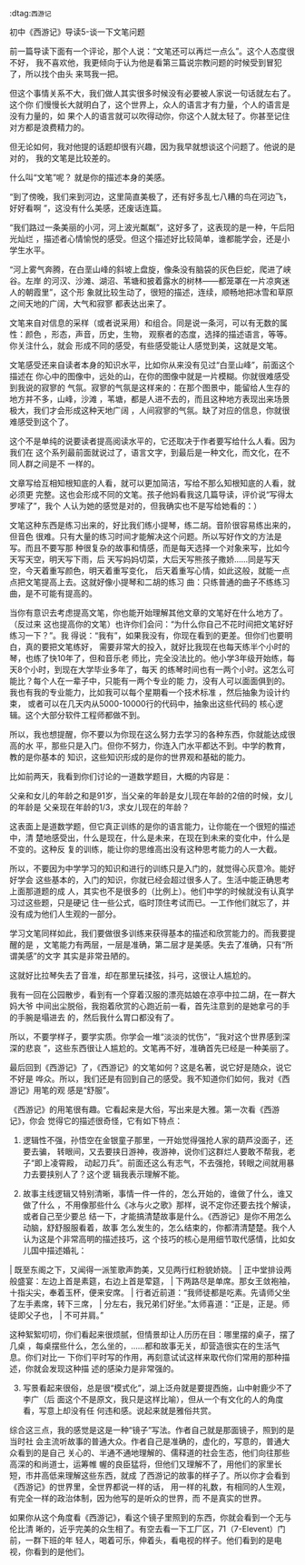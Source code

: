     
:dtag:`西游记`

初中《西游记》导读5-谈一下文笔问题

前一篇导读下面有一个评论，那个人说：“文笔还可以再烂一点么”。这个人态度很不好，
我不喜欢他，我更倾向于认为他是看第三篇说宗教问题的时候受到冒犯了，所以找个由头
来骂我一把。

但这个事情关系不大，我们做人其实很多时候没有必要被人家说一句话就左右了。这个你
们慢慢长大就明白了，这个世界上，众人的语言才有力量，个人的语言是没有力量的，如
果个人的语言就可以吹得动你，你这个人就太轻了。你甚至记住对方都是浪费精力的。

但无论如何，我对他提的话题却很有兴趣，因为我早就想谈这个问题了。他说的是对的，
我的文笔是比较差的。

什么叫“文笔”呢？ 就是你的描述本身的美感。

“到了傍晚，我们来到河边，这里简直美极了，还有好多乱七八糟的鸟在河边飞，好好看啊
”，这没有什么美感，还废话连篇。

“我们路过一条美丽的小河，河上波光粼粼”，这好多了，这表现的是一种，午后阳光灿烂
，描述者心情愉悦的感受。但这个描述好比较简单，谁都能学会，还是小学生水平。

“河上雾气奔腾，在白垩山峰的斜坡上盘旋，像条没有脑袋的灰色巨蛇，爬进了峡谷。左岸
的河汉、沙滩、湖沼、苇塘和披着露水的树林——都笼罩在一片凉爽迷人的朝霞里”，这个形
象就比较生动了，很短的描述，连续，顺畅地把冰雪和草原之间天地的广阔，大气和寂寥
都表达出来了。

文笔来自对信息的采样（或者说采用）和组合。同是说一条河，可以有无数的属性：颜色
，形态，声音，历史，生物， 观察者的态度，选择的描述语言，等等。你关注什么，就会
形成不同的感受，有些感受能让人感觉到美，这就是文笔。

文笔感受还来自读者本身的知识水平，比如你从来没有见过“白垩山峰”，前面这个描述在
你心中的图像中，远处的山，在你的图像中就是一片模糊。你就很难感受到我说的寂寥的
气氛。寂寥的气氛是这样来的：在那个图景中，能留给人生存的地方并不多，山峰，沙滩
，苇塘，都是人进不去的，而且这种地方表现出来场景极大，我们才会形成这种天地广阔
，人间寂寥的气氛。缺了对应的信息，你就很难感受到这个了。

这个不是单纯的说要读者提高阅读水平的，它还取决于作者要写给什么人看。因为我们在
这个系列最前面就说过了，语言文字，到最后是一种文化，而文化，在不同人群之间是不
一样的。

文章写给互相知根知底的人看，就可以更加简洁，写给不那么知根知底的人看，就必须更
完整。这也会形成不同的文笔。孩子他妈看我这几篇导读，评价说“写得太罗嗦了”，我个
人认为她的感觉是对的，但我确实也不是写给她看的：）

文笔这种东西是练习出来的，好比我们练小提琴，练二胡。音阶很容易练出来的，但音色
很难。只有大量的练习时间才能解决这个问题。所以写好作文的方法是写。而且不要写那
种很复杂的故事和情感，而是每天选择一个对象来写，比如今天写天空，明天写下雨，后
天写妈妈切菜，大后天写熊孩子撒娇……同是写天空，今天着重写颜色，明天着重写变化，
后天着重写心情，如此这般，就能一点点把文笔提高上去。这就好像小提琴和二胡的练习
曲：只练普通的曲子不练练习曲，是不可能有提高的。

当你有意识去考虑提高文笔，你也能开始理解其他文章的文笔好在什么地方了。（反过来
这也提高你的文笔）也许你们会问：“为什么你自己不花时间把文笔好好练习一下？”。我
得说：“我有”，如果我没有，你现在看到的更差。但你们也要明白，真的要把文笔练好，
需要非常大的投入，就好比我现在也每天练半个小时的琴，也练了快10年了，但和音乐老
师比，完全没法比的。他小学3年级开始练，每天8个小时，到现在大学毕业多年了，每天
的练琴时间也有一两个小时。这怎么可能比？每个人在一辈子中，只能有一两个专业的能
力，没有人可以面面俱到的。我也有我的专业能力，比如我可以每个星期看一个技术标准
，然后抽象为设计约束， 或者可以在几天内从5000-10000行的代码中，抽象出这些代码的
核心逻辑。这个大部分软件工程师都做不到。

所以，我也想提醒，你不要以为你现在这么努力去学习的各种东西，你就能达成很高的水
平，那些只是入门。但你不努力，你连入门水平都达不到。中学的教育，教的是你基本的
知识，这些知识形成的是你的世界观和基础的能力。

比如前两天，我看到你们讨论的一道数学题目，大概的内容是：

父亲和女儿的年龄之和是91岁，当父亲的年龄是女儿现在年龄的2倍的时候，女儿的年龄是
父亲现在年龄的1/3，求女儿现在的年龄？

这表面上是道数学题，但它真正训练的是你的语言能力，让你能在一个很短的描述中，清
楚地感受出，什么是现在，什么是未来，在现在到未来的变化中，什么是不变的。这种反
复的训练，能让你的思维高出没有这种思考能力的人一大截。

所以，不要因为中学学习的知识和进行的训练只是入门的，就觉得心灰意冷。能好好学会
这些基本的，入门的知识，你就已经会超过很多人了。生活中能正确思考上面那道题的成
人，其实也不是很多的（比例上）。他们中学的时候就没有认真学习过这些题，只是硬记
住一些公式，临时顶住考试而已。一工作他们就忘了，并没有成为他们人生观的一部分。

学习文笔同样如此，我们要做很多训练来获得基本的描述和欣赏能力的。而我要提醒的是
，文笔能力有两层，一层是准确，第二层才是美感。失去了准确，只有“所谓美感”的文字
其实是非常丑陋的。

这就好比拉琴失去了音准，却在那里玩揉弦，抖弓，这很让人尴尬的。

我有一回在公园散步，看到有一个穿着汉服的漂亮姑娘在凉亭中拉二胡，在一群大妈大爷
中间出尘脱俗，我抱着欣赏的心跑近前一看，首先注意到的是她拿弓的手的手腕是塌进去
的，然后我什么胃口都没有了。

所以，不要学样子，要学实质。你学会一堆“淡淡的忧伤”，“我对这个世界感到深深的悲哀
”，这些东西很让人尴尬的。文笔再不好，准确首先已经是一种美丽了。

最后回到《西游记》了，《西游记》的文笔如何？这是名著，说它好是随众，说它不好是
哗众。所以，我们还是有回到自己的感受。我不知道你们如何，我对《西游记》用笔的观
感是“舒服”。

《西游记》的用笔很有趣。它看起来是大俗，写出来是大雅。第一次看《西游记》，你会
觉得它的描述很奇怪，它有如下特点：

1. 逻辑性不强，孙悟空在金银童子那里，一开始觉得强抢人家的葫芦没面子，还要去骗，
  转眼间，又去要挟日游神，夜游神，说你们这群烂人要敢不帮我，老子“即上凌霄殿，
  动起刀兵”。前面还这么有志气，不去强抢，转眼之间就用暴力去要挟别人了？这个逻
  辑我表示理解不能。

2. 故事主线逻辑又特别清晰，事情一件一件的，怎么开始的，谁做了什么，谁又做了什么
  ，不用像那些什么《冰与火之歌》那样，说不定你还要去找个解读，或者自己至少要总
  结一下，才能搞清楚故事是什么。《西游记》是你不用怎么动脑，舒舒服服看着，故事
  怎么发生的，怎么结束的，你都清清楚楚。我个人认为这是个非常高明的描述技巧，这
  个技巧的核心是用细节取代感情，比如女儿国中描述婚礼：

  | 既至东阁之下，又闻得一派笙歌声韵美，又见两行红粉貌娇娆。
  | 正中堂排设两般盛宴：左边上首是素筵，右边上首是荤筵，
  | 下两路尽是单席。那女王敛袍袖，十指尖尖，奉着玉杯，便来安席。
  | 行者近前道：“我师徒都是吃素。先请师父坐了左手素席，转下三席，
  | 分左右，我兄弟们好坐。”太师喜道：“正是，正是。师徒即父子也，
  | 不可并肩。”

  这种絮絮叨叨，你们看起来很烦腻，但情景却让人历历在目：哪里摆的桌子，摆了几桌
  ，每桌摆些什么，怎么坐的，……都和故事无关，却营造很实在的生活气息。你们对比一
  下你们平时写的作用，再刻意试试这样来取代你们常用的那种描述，你就会发现这种描
  述的感染力是非常强的。

3. 写景看起来很俗，总是很“模式化”，湖上泛舟就是要提西施，山中射鹿少不了李广（后
  面这个不是原文，我只是这样比喻），但从一个有文化的人的角度看，写意上却没有任
  何违和感。说起来就是雅俗共赏。

综合这三点，我的感觉是这是一种“镜子”写法。作者自己就是那面镜子，照到的是当时社
会主流听故事的普通大众。作者自己是准确的，虚化的，写意的，普通大众看到的是自己
关心的、半通不通地理解的、儒释道的社会生态，他们向往那些高深的和尚道士，运筹帷
幄的良臣猛将，但他们又理解不了，用他们的家里长短，市井高低来理解这些东西，就成
了西游记的故事的样子了。所以你才会看到《西游记》的世界里，全世界都说一样的话，
用一样的礼数，有相同的人生观，有完全一样的政治体制，因为他写的是听众的世界，而
不是真实的世界。

如果你从这个角度看《西游记》，看这个镜子里照到的东西，你就会看到一个无与伦比清
晰的，近乎完美的众生相了。有空去看一下工厂区，71（7-Elevent）门前，一群下班的年
轻人，喝着可乐，伸着头，看电视的样子。他们看到的是电视，你看到的是他们。
